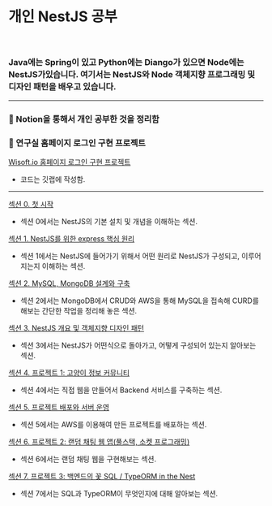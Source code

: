 # 개인 NestJS 공부
<br>

### Java에는 Spring이 있고 Python에는 Diango가 있으면 Node에는 NestJS가있습니다. 여기서는 NestJS와 Node 객체지향 프로그래밍 및 디자인 패턴을 배우고 있습니다.

---
### 📌 Notion을 통해서 개인 공부한 것을 정리함
### 📌 연구실 홈페이지 로그인 구현 프로젝트
[Wisoft.io 홈페이지 로그인 구현 프로젝트](https://gitlab.com/wisoftlabs/member/dongmin/nest-project)
- 코드는 깃랩에 작성함.

---

[섹션 0. 첫 시작 ](https://www.notion.so/moondongmin/0-8e5272c6151b4dd180ab4c9ea7918d3d)
- 섹션 0에서는 NestJS의 기본 설치 및 개념을 이해하는 섹션.

[섹션 1. NestJS를 위한 express 핵심 원리](https://www.notion.so/1-NestJS-express-52194871e5bd4543baf08a1b1ab953c4?pvs=21)
- 섹션 1에서는 NestJS에 들어가기 위해서 어떤 원리로 NestJS가 구성되고, 이루어지는지 이해하는 섹션.

[섹션 2. MySQL, MongoDB 설계와 구축](https://www.notion.so/2-MySQL-MongoDB-0cd3a2add6394145ac2684f5df4e35c6?pvs=21)
- 섹션 2에서는 MongoDB에서 CRUD와 AWS을 통해 MySQL을 접속해 CURD를 해보는 간단한 작업을 정리해 놓은 섹션.

[섹션 3. NestJS 개요 및 객체지향 디자인 패턴](https://www.notion.so/moondongmin/3-NestJS-0e5d8ae1892c490b8c534ca8e94a6ba3)
- 섹션 3에서는 NestJS가 어떤식으로 돌아가고, 어떻게 구성되어 있는지 알아보는 섹션.

[섹션 4. 프로젝트 1: 고양이 정보 커뮤니티](https://www.notion.so/moondongmin/4-1-a8209dfbb8eb4a209be18926f33fb1ef)
- 섹션 4에서는 직접 웹을 만들어서 Backend 서비스를 구축하는 섹션.

[섹션 5. 프로젝트 배포와 서버 운영](https://www.notion.so/moondongmin/5-5ae58a552f75453899af3572a41761e0)
- 섹션 5에서는 AWS를 이용해여 만든 프로젝트를 배포하는 섹션.

[섹션 6. 프로젝트 2: 랜덤 채팅 웹 앱(풀스택, 소켓 프로그래밍)](https://www.notion.so/moondongmin/6-2-0f8ba51feab347a6bb414bef96cd2825)
- 섹션 6에서는 랜덤 채팅 웹을 구현해보는 섹션.

[섹션 7. 프로젝트 3: 백엔드의 꽃 SQL / TypeORM in the Nest](https://www.notion.so/moondongmin/7-3-SQL-TypeORM-in-the-Nest-ff962d67bc4841e6af7cbe01ec11ba8a)
- 섹션 7에서는 SQL과 TypeORM이 무엇인지에 대해 알아보는 섹션.